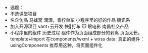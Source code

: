 - 选题：
- 不选课堂项目
- 名企仿品
 马蜂窝
 滴滴，青柠单车
 小程序里的好的作品 腾讯系
 - 加入开源项目
 vant+云开发
 快🐶打车
 🐱 眼电影
南昌社交产品
- 小程序里的组件
 历史过程
  组件作为页面组成部分的剥离 页面太长，template+import 在components/wxml + wxss data:
  真正的组件： usingComponents 推荐用这种，将页面组件化